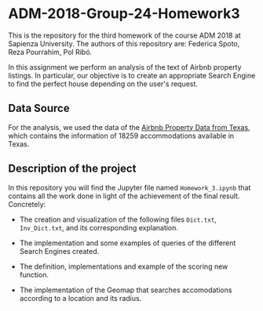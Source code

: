 # ADM-2018-Group-24-Homework3

This is the repository for the third homework of the course ADM 2018 at Sapienza University. The authors of this repository are: Federica Spoto, Reza Pourrahim, Pol Ribó.

In this assignment we perform an analysis of the text of Airbnb property listings. In particular, our objective is to create an appropriate Search Engine to find the perfect house depending on the user's request.

## Data Source
For the analysis, we used the data of the [Airbnb Property Data from Texas](https://www.kaggle.com/PromptCloudHQ/airbnb-property-data-from-texas), which contains the information of 18259 accommodations available in Texas.

## Description of the project
In this repository you will find the Jupyter file named `Homework_3.ipynb` that contains all the work done in light of the achievement of the final result. Concretely:

  - The creation and visualization of the following files `Dict.txt`, `Inv_Dict.txt`, and its corresponding explanation. 
  
  - The implementation and some examples of queries of the different Search Engines created.
  
  - The definition, implementations and example of the scoring new function. 
  
  - The implementation of the Geomap that searches accomodations according to a location and its radius.
